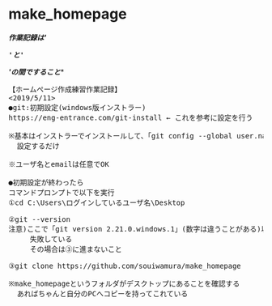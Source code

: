 # make_homepage

*********<b>作業記録は'<pre>'と'</pre>'の間ですること</b>**********
<pre>
【ホームページ作成練習作業記録】
<2019/5/11>
●git:初期設定(windows版インストラー)
https://eng-entrance.com/git-install ← これを参考に設定を行う

※基本はインストラーでインストールして、「git config --global user.name "名前"」とかで
  設定するだけ

※ユーザ名とemailは任意でOK

●初期設定が終わったら
コマンドプロンプトで以下を実行
①cd C:\Users\ログインしているユーザ名\Desktop

②git --version
注意)ここで「git version 2.21.0.windows.1」(数字は違うことがある)以外が出たらインストールに
     失敗している
     その場合は③に進まないこと

③git clone https://github.com/souiwamura/make_homepage

※make_homepageというフォルダがデスクトップにあることを確認する
  あればちゃんと自分のPCへコピーを持ってこれている
</pre>
